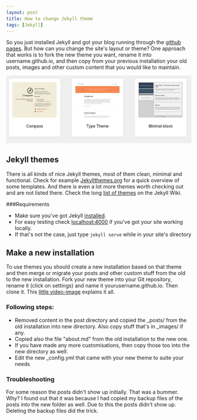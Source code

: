 ```yaml
---
layout: post
title: How to change Jekyll theme
tags: [Jekyll]
---
```


So you just installed Jekyll and got your blog running through the <a href="https://pages.github.com/">github pages</a>. But how can you change the site's layout or theme? One approach that works is to fork the new theme you want, rename it into username.github.io, and then copy from your previous installation your old posts, images and other custom content that you would like to maintain.

![Changing themes at Jekyll](/images/changing-themes-jekyll.jpg)

<h2>Jekyll themes</h2>
There is all kinds of nice Jekyll themes, most of them clean, minimal and functional. Check for example <a href="http://jekyllthemes.org/">Jekyllthemes.org</a> for a quick overview of some templates. And there is even a lot more themes worth checking out and are not listed there. Check the long <a href="https://github.com/jekyll/jekyll/wiki/Themes">list of themes</a> on the Jekyll Wiki.

###Requirements
<ul><li>Make sure you've got Jekyll <a href="http://jekyllrb.com/docs/installation/">installed</a>.</li>
<li>For easy testing check <a href="http://localhost:4000">localhost:4000</a> if you've got your site working locally.</li><li> If that's not the case, just type <code>jekyll serve</code> while in your site's directory</li> </ul>

<h2>Make a new installation</h2>
To use themes you should create a new installation based on that theme and then merge or migrate your posts and other custom stuff from the old to the new installation.
Fork your new theme into your Git repository, rename it (click on settings) and name it yourusername.github.io. Then clone it. This <a href="https://raw.githubusercontent.com/robokow/robokow-old-github/master/images/step1.gif">little video-image</a> explains it all.

<h3>Following steps:</h3>
<ul><li>Removed content in the post directory and copied the _posts/ from the old installation into new directory. Also copy stuff that's in _images/ if any.
<li>Copied also the file "about.md" from the old installation to the new one.</li> 
<li>If you have made any more customisations, then copy those too into the new directory as well.</li>
<li>Edit the new _config.yml that came with your new theme to suite your needs</li>
</ul>

<h3>Troubleshooting</h3>
For some reason the posts didn't show up initially. That was a bummer. Why? I found out that it was because I had copied my backup files of the posts into the new folder as well. Due to this the posts didn't show up. Deleting the backup files did the trick.

<!--
<h2>Jekyll Bootstrap</h2>
With Jekyll Bootstrap it's pretty straightforward to change your theme. All you need to do is <a href="http://jekyllbootstrap.com/usage/jekyll-quick-start.html">install it</a>. Dir into the installation and change the theme with this one simple command. 

<code><a href="https://rubygems.org/gems/rake">rake</a> theme:install git="https://github.com/jekyllbootstrap/theme-the-minimum.git" --trace</code>

There is not many <a href="http://themes.jekyllbootstrap.com/">themes on bootstrap</a> (yet) but its ease of use is really nice. And of course, you can also clone existing themes and make them <a href="http://jekyllbootstrap.com/api/theme-api.html">available</a> for Bootstrap yourself.


(<small>note: It is at this point that I encounter <a href="http://ruhoh.com/">http://ruhoh.com/</a> which seems to be a lot easier to deploy with different themes</small>)

-->
